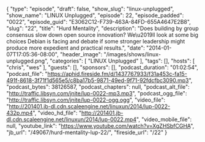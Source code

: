 {
  "type": "episode",
  "draft": false,
  "show_slug": "linux-unplugged",
  "show_name": "LINUX Unplugged",
  "episode": 22,
  "episode_padded": "0022",
  "episode_guid": "E3062C12-F739-463A-84FD-655A4647E2B8",
  "slug": "22",
  "title": "Hurd Mentality",
  "description": "Does building by group consensus slow down open source innovation? We\u2019ll look at some big choices Debian is facing and debate if some stronger leadership might produce more expedient and practical results.",
  "date": "2014-01-07T17:05:36-08:00",
  "header_image": "/images/shows/linux-unplugged.png",
  "categories": [
    "LINUX Unplugged"
  ],
  "tags": [],
  "hosts": [
    "chris",
    "wes"
  ],
  "guests": [],
  "sponsors": [],
  "podcast_duration": "01:02:54",
  "podcast_file": "https://aphid.fireside.fm/d/1437767933/f31a453c-fa15-491f-8618-3f71f1d565e5/c8ba17b5-9871-49ed-9f71-92fdcfbc3090.mp3",
  "podcast_bytes": 38126587,
  "podcast_chapters": null,
  "podcast_alt_file": "http://traffic.libsyn.com/jnite/lup-0022-mp3.mp3",
  "podcast_ogg_file": "http://traffic.libsyn.com/jnite/lup-0022-ogg.ogg",
  "video_file": "http://201401.jb-dl.cdn.scaleengine.net/linuxun/2014/lup-0022-432p.mp4",
  "video_hd_file": "http://201401.jb-dl.cdn.scaleengine.net/linuxun/2014/lup-0022.mp4",
  "video_mobile_file": null,
  "youtube_link": "https://www.youtube.com/watch?v=XgZHSbfCGHA",
  "jb_url": "/49067/hurd-mentality-lup-22/",
  "fireside_url": "/22"
}

